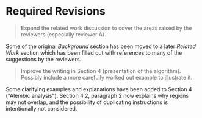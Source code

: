 # Required Revisions

> Expand the related work discussion to cover the areas raised by the reviewers (especially reviewer A).

Some of the original *Background* section has been moved to a later *Related Work* section which has been filled out with references to many of the suggestions by the reviewers.

> Improve the writing in Section 4 (presentation of the algorithm). Possibly include a more carefully worked out example to illustrate it.

Some clarifying examples and explanations have been added to Section 4 ("Alembic analysis"). Section 4.2,  paragraph 2 now explains why regions may not overlap, and the possibility of duplicating instructions is intentionally not considered.